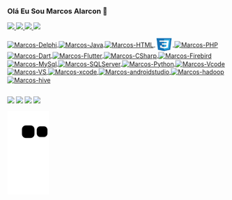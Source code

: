 ### Olá Eu Sou Marcos Alarcon 👋

<div align="left">
  <a href="https://github.com/alarconmarcos/alarconmarcos">

  <img height="180em" src="https://github-readme-stats.vercel.app/api?username=alarconmarcos&theme=dark"/>
  <img height="180em" src="https://github-readme-stats.vercel.app/api/top-langs/?username=alarconmarcos&layout=compact&langs_count=7&theme=dark"/>
  <img height="180em" src="https://activity-graph.herokuapp.com/graph?username=alarconmarcos&theme=dark"/>
  <img height="180em" src="https://github-readme-streak-stats.herokuapp.com/?user=alarconmarcos&theme=dark"/>
  
   <!-- 
  <img height="180em" src="https://github-readme-stats.vercel.app/api? username=alarconmarcos&show_icons=true&theme=dark&include_all_commits=true&count_private=true"/>
  //<img height="180em" src="https://hits.seeyoufarm.com/api/count/incr/badge.svg?url=https%3A%2F%2Fgithub.com%2Falarconmarcos1212%2Fhit-counter&theme=dark"/>
  //<img height="180em" src="https://github-readme-stats.vercel.app/api/top-langs/?username=alarconmarcos&theme=dark"/>
  -->
    
</div>
<div style="display: inline_block"><br>
  <img align="center" alt="Marcos-Delphi" height="30" width="40" src="https://cdn-icons-png.flaticon.com/512/5968/5968252.png">
  <img align="center" alt="Marcos-Java" height="30" width="40" src="https://cdn.jsdelivr.net/gh/devicons/devicon/icons/java/java-original.svg">
  <img align="center" alt="Marcos-HTML" height="30" width="40" src="https://icongr.am/devicon/html5-original.svg">
  <img align="center" alt="Marcos-CSS" height="30" width="40" src="https://raw.githubusercontent.com/devicons/devicon/master/icons/css3/css3-original.svg">
  <img align="center" alt="Marcos-PHP" height="30" width="40" src="https://cdn.iconscout.com/icon/free/png-256/php-2752101-2284918.png">
  <img align="center" alt="Marcos-Dart" height="30" width="40" src="https://cdn.jsdelivr.net/gh/devicons/devicon/icons/dart/dart-original.svg">
  <img align="center" alt="Marcos-Flutter" height="30" width="40" src="https://cdn.jsdelivr.net/gh/devicons/devicon/icons/flutter/flutter-original.svg">
  <img align="center" alt="Marcos-CSharp" height="30" width="40" src="https://cdn.jsdelivr.net/gh/devicons/devicon/icons/csharp/csharp-plain.svg">
  <img align="center" alt="Marcos-Firebird" height="30" width="40" src="https://upload.wikimedia.org/wikipedia/commons/thumb/8/8e/Firebird_logo.svg/800px-Firebird_logo.svg.png">  
  <img align="center" alt="Marcos-MySql" height="30" width="40" src="https://cdn.iconscout.com/icon/free/png-256/mysql-3521596-2945040.png">
  <img align="center" alt="Marcos-SQLServer" height="30" width="40" src="https://cdn.iconscout.com/icon/free/png-256/sql-4-190807.png">
  <img align="center" alt="Marcos-Python" height="30" width="40" src="https://cdn.jsdelivr.net/gh/devicons/devicon/icons/python/python-original.svg">
  <img align="center" alt="Marcos-Vcode" height="30" width="40" src="https://cdn.jsdelivr.net/gh/devicons/devicon/icons/vscode/vscode-original.svg">
  <img align="center" alt="Marcos-VS" height="30" width="40" src="https://cdn.jsdelivr.net/gh/devicons/devicon/icons/visualstudio/visualstudio-plain.svg">
  <img align="center" alt="Marcos-xcode" height="30" width="40" src="https://cdn.jsdelivr.net/gh/devicons/devicon/icons/xcode/xcode-original.svg">
  <img align="center" alt="Marcos-androidstudio" height="30" width="40" src="https://cdn.jsdelivr.net/gh/devicons/devicon/icons/androidstudio/androidstudio-original.svg">
  <img align="center" alt="Marcos-hadoop" height="30" width="40" src="https://cdn.iconscout.com/icon/free/png-256/hadoop-226007.png">
  <img align="center" alt="Marcos-hive" height="30" width="40" src="https://upload.wikimedia.org/wikipedia/commons/thumb/b/bb/Apache_Hive_logo.svg/1200px-Apache_Hive_logo.svg.png">

  
</div>
  
  ##
 
<div> 
  <a href="https://www.instagram.com/alarconmarcos/" target="_blank"><img src="https://img.shields.io/badge/-Instagram-%23E4405F?style=for-the-badge&logo=instagram&logoColor=white" target="_blank"></a>
 <a href="https://www.facebook.com/o.marcos.alarcon" target="_blank"><img src="https://img.shields.io/badge/Facebook-1877F2?style=for-the-badge&logo=facebook&logoColor=white" target="_blank"></a> 
  <a href = "mailto:marcos@omegasistemas.com.br"><img src="https://img.shields.io/badge/-Gmail-%23333?style=for-the-badge&logo=gmail&logoColor=white" target="_blank"></a>
  <a href="https://www.linkedin.com/in/marcos-alarcon/" target="_blank"><img src="https://img.shields.io/badge/-LinkedIn-%230077B5?style=for-the-badge&logo=linkedin&logoColor=white" target="_blank"></a> 
  
  
![Snake animation](https://github.com/alarconmarcos/alarconmarcos/blob/output/github-contribution-grid-snake.svg)
 
</div>
